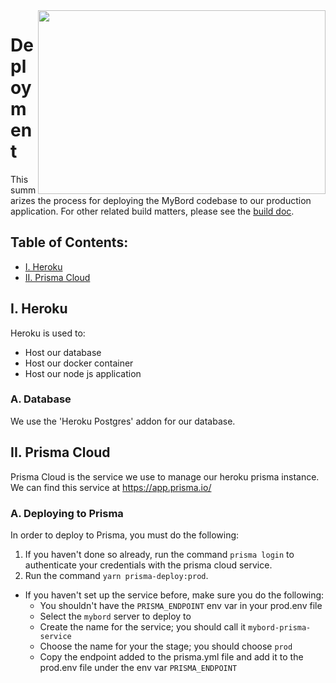 <img align="right" width="460" height="294" src="https://github.com/jimmy-e/mybord-server/blob/master/etc/assets/rocket.png">

# Deployment

This summarizes the process for deploying the MyBord codebase to our production application. For
other related build matters, please see the [build doc](https://github.com/jimmy-e/mybord-server/blob/master/docs/build.md).

## Table of Contents:

* [I. Heroku](#i-heroku)
* [II. Prisma Cloud](#ii-prisma-cloud)

## I. Heroku

Heroku is used to:

* Host our database
* Host our docker container
* Host our node js application

### A. Database

We use the 'Heroku Postgres' addon for our database.

## II. Prisma Cloud

Prisma Cloud is the service we use to manage our heroku prisma instance. We can find this service
at https://app.prisma.io/

### A. Deploying to Prisma

In order to deploy to Prisma, you must do the following:

1. If you haven't done so already, run the command `prisma login` to authenticate your
credentials with the prisma cloud service.
2. Run the command `yarn prisma-deploy:prod`.
  *  If you haven't set up the service before, make sure you do the following:
      * You shouldn't have the `PRISMA_ENDPOINT` env var in your prod.env file
      * Select the `mybord` server to deploy to
      * Create the name for the service; you should call it `mybord-prisma-service`
      * Choose the name for your the stage; you should choose `prod`
      * Copy the endpoint added to the prisma.yml file and add it to the prod.env file under the
       env var `PRISMA_ENDPOINT`
